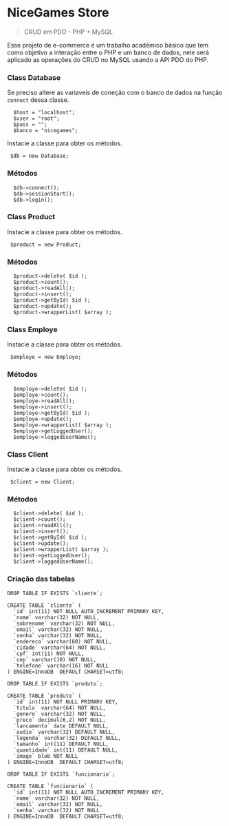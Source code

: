 # NiceGames Store
> CRUD em PDO - PHP + MySQL

Esse projeto de e-commerce é um trabalho académico básico que tem como objetivo a interação entre o PHP e um banco de dados, nele será aplicado as operações do CRUD no MySQL usando a API PDO do PHP.

### Class Database
Se preciso altere as variaveis de coneção com o banco de dados na função `connect` dessa classe.

```
  $host = "localhost";
  $user = "root";
  $pass = "";
  $banco = "nicegames";
```

Instacie a classe para obter os métodos.

```
 $db = new Database;
```

### Métodos

```
  $db->connect();
  $db->sessionStart();
  $db->login();
```

### Class Product
Instacie a classe para obter os métodos.

```
 $product = new Product;
```

### Métodos

```
  $product->delete( $id );
  $product->count();
  $product->readAll();
  $product->insert();
  $product->getById( $id );
  $product->update();
  $product->wrapperList( $array );
```

### Class Employe
Instacie a classe para obter os métodos.

```
 $employe = new Employe;
```

### Métodos

```
  $employe->delete( $id );
  $employe->count();
  $employe->readAll();
  $employe->insert();
  $employe->getById( $id );
  $employe->update();
  $employe->wrapperList( $array );
  $employe->getLoggedUser();
  $employe->loggedUserName();
```

### Class Client
Instacie a classe para obter os métodos.

```
 $client = new Client;
```

### Métodos

```
  $client->delete( $id );
  $client->count();
  $client->readAll();
  $client->insert();
  $client->getById( $id );
  $client->update();
  $client->wrapperList( $array );
  $client->getLoggedUser();
  $client->loggedUserName();
```

### Criação das tabelas

```
DROP TABLE IF EXISTS `cliente`;

CREATE TABLE `cliente` (
  `id` int(11) NOT NULL AUTO_INCREMENT PRIMARY KEY,
  `nome` varchar(32) NOT NULL,
  `sobrenome` varchar(32) NOT NULL,
  `email` varchar(32) NOT NULL,
  `senha` varchar(32) NOT NULL,
  `endereco` varchar(80) NOT NULL,
  `cidade` varchar(64) NOT NULL,
  `cpf` int(11) NOT NULL,
  `cep` varchar(10) NOT NULL,
  `telefone` varchar(16) NOT NULL
) ENGINE=InnoDB  DEFAULT CHARSET=utf8;

DROP TABLE IF EXISTS `produto`;

CREATE TABLE `produto` (
  `id` int(11) NOT NULL PRIMARY KEY,
  `titulo` varchar(64) NOT NULL,
  `genero` varchar(32) NOT NULL,
  `preco` decimal(6,2) NOT NULL,
  `lancamento` date DEFAULT NULL,
  `audio` varchar(32) DEFAULT NULL,
  `legenda` varchar(32) DEFAULT NULL,
  `tamanho` int(11) DEFAULT NULL,
  `quantidade` int(11) DEFAULT NULL,
  `image` blob NOT NULL
) ENGINE=InnoDB  DEFAULT CHARSET=utf8;

DROP TABLE IF EXISTS `funcionario`;

CREATE TABLE `funcionario` (
  `id` int(11) NOT NULL AUTO_INCREMENT PRIMARY KEY,
  `nome` varchar(32) NOT NULL,
  `email` varchar(32) NOT NULL,
  `senha` varchar(32) NOT NULL
) ENGINE=InnoDB  DEFAULT CHARSET=utf8;
```